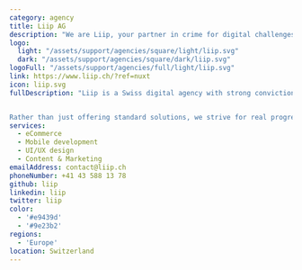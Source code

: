 ```yaml
---
category: agency
title: Liip AG
description: "We are Liip, your partner in crime for digital challenges – from websites, mobile apps and online shops through to change management."
logo: 
  light: "/assets/support/agencies/square/light/liip.svg"
  dark: "/assets/support/agencies/square/dark/liip.svg"
logoFull: "/assets/support/agencies/full/light/liip.svg"
link: https://www.liip.ch/?ref=nuxt
icon: liip.svg
fullDescription: "Liip is a Swiss digital agency with strong convictions. For more than a decade, Liip has been helping companies with their strategic digital projects – from developing innovative web applications, award-winning mobile apps and data-driven online shops, through to coaching sessions for agile ways of working. Our strategy, ideation, user experience and custom development experts create long-lasting software. Whether start-up, large company or federal authority, from retail to mobility, our projects are used by thousands of users.


Rather than just offering standard solutions, we strive for real progress: user-centred innovations with a social, environmental and economic impact for our customers. Liip works in an agile way in self-organised teams using Holacracy. This means no bosses, just lots of entrepreneurship and drive – and even more open source, creative problem solving, testing and new technologies. This is valued by not only our around 200 employees, but also customers and award panels."
services:
  - eCommerce
  - Mobile development
  - UI/UX design
  - Content & Marketing
emailAddress: contact@liip.ch
phoneNumber: +41 43 588 13 78
github: liip
linkedin: liip
twitter: liip
color:
  - '#e9439d'
  - '#9e23b2'
regions:
  - 'Europe'
location: Switzerland
---
```

